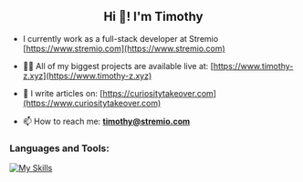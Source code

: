 <h2 align="center">Hi 👋! I'm Timothy</h2>

- I currently work as a full-stack developer at Stremio 
  [https://www.stremio.com](https://www.stremio.com)
- 👨‍💻 All of my biggest projects are available live at:
 [https://www.timothy-z.xyz](https://www.timothy-z.xyz)

- 📝 I write articles on: 
[https://curiositytakeover.com](https://www.curiositytakeover.com)

- 📫 How to reach me: 
**timothy@stremio.com**

<h3 align="left">Languages and Tools:</h3>

[![My Skills](https://skillicons.dev/icons?i=js,ts,rust,react,html,css,sass,less,nodejs,expressjs,mongodb,wasm,python,threejs,latex,babel,npm,figma,gitlab,github,vscode)](https://skillicons.dev)
